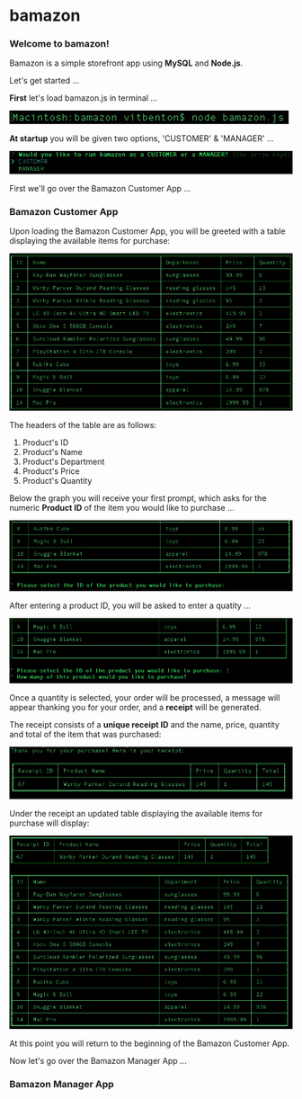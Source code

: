 # bamazon

### Welcome to bamazon!

Bamazon is a simple storefront app using **MySQL** and **Node.js**.

Let's get started ...

**First** let's load bamazon.js in terminal ...

![Loading bamazon](/images/startBamazon.jpg?raw=true "Loading bamazon")

**At startup** you will be given two options, 'CUSTOMER' & 'MANAGER' ...

![Customer or Manager](/images/custORman.jpg?raw=true "Customer or Manager")

First we'll go over the Bamazon Customer App ...

### Bamazon Customer App

Upon loading the Bamazon Customer App, you will be greeted with a table displaying the available items for purchase:

![Available Items](/images/availableItems.jpg?raw=true "Available Items")

The headers of the table are as follows:

1. Product's ID
1. Product's Name
1. Product's Department
1. Product's Price
1. Product's Quantity

Below the graph you will receive your first prompt, which asks for the numeric **Product ID** of the item you would like to purchase ...

![Product ID Prompt](/images/idPrompt.jpg?raw=true "Product ID Prompt")

After entering a product ID, you will be asked to enter a quatity ...

![Quantity Prompt](/images/quantPrompt.jpg?raw=true "Quantity Prompt")

Once a quantity is selected, your order will be processed, a message will appear thanking you for your order, and a **receipt** will be generated. 

The receipt consists of a **unique receipt ID** and the name, price, quantity and total of the item that was purchased:

![Receipt Example](/images/receiptExample.jpg?raw=true "Receipt Example")

Under the receipt an updated table displaying the available items for purchase will display:

![Updated Table](/images/updatedTable.jpg?raw=true "Updated Table")

At this point you will return to the beginning of the Bamazon Customer App.

Now let's go over the Bamazon Manager App ...

### Bamazon Manager App
